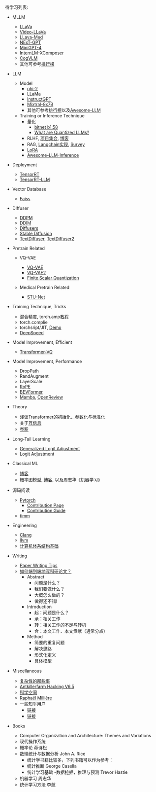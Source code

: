 待学习列表:
- MLLM
    - [LLaVa](https://github.com/haotian-liu/LLaVA)
    - [Video-LLaVa](https://github.com/PKU-YuanGroup/Video-LLaVA)
    - [LLava-Med](https://github.com/microsoft/LLaVA-Med)
    - [NExT-GPT](https://github.com/NExT-GPT/NExT-GPT)
    - [MiniGPT-4](https://github.com/Vision-CAIR/MiniGPT-4)
    - [InternLM-XComposer](https://github.com/InternLM/InternLM-XComposer)
    - [CogVLM](https://arxiv.org/abs/2311.03079)
    - 其他可参考[排行榜](https://huggingface.co/spaces/AILab-CVC/SEED-Bench_Leaderboard)

- LLM
    - Model
        - [phi-2](https://huggingface.co/microsoft/phi-2)
        - [LLaMa](https://github.com/facebookresearch/llama)
        - [InstructGPT](https://arxiv.org/pdf/2203.02155.pdf)
        - [Mixtral-8x7B](https://huggingface.co/mistralai/Mixtral-8x7B-Instruct-v0.1)
        - 其他可参考[排行榜](https://huggingface.co/spaces/HuggingFaceH4/open_llm_leaderboard)以及[Awesome-LLM](https://github.com/Hannibal046/Awesome-LLM)
    - Training or Inference Technique
        - 量化
            - [bitnet b1.58](https://arxiv.org/abs/2402.17764)
            - [What are Quantized LLMs?](https://www.tensorops.ai/post/what-are-quantized-llms)
        - RLHF, [项目集合](https://github.com/opendilab/awesome-RLHF), [博客](https://huggingface.co/blog/zh/rlhf)
        - RAG, [Langchain实现](https://python.langchain.com/docs/use_cases/question_answering/), [Survey](https://arxiv.org/abs/2312.10997)
        - [LoRA](https://arxiv.org/abs/2106.09685)
        - [Awesome-LLM-Inference](https://github.com/DefTruth/Awesome-LLM-Inference)

- Deployment
    - [TensorRT](https://github.com/NVIDIA/TensorRT)
    - [TensorRT-LLM](https://github.com/NVIDIA/TensorRT-LLM)

- Vector Database
    - [Faiss](https://github.com/facebookresearch/faiss)

- Diffuser
    - [DDPM](https://arxiv.org/abs/2006.11239)
    - [DDIM](https://arxiv.org/abs/2010.02502)
    - [Diffusers](https://github.com/huggingface/diffusers)
    - [Stable Diffusion](https://github.com/Stability-AI/stablediffusion)
    - [TextDiffuser](https://arxiv.org/abs/2305.10855), [TextDiffuser2](https://arxiv.org/abs/2311.16465)

- Pretrain Related
    - VQ-VAE
        - [VQ-VAE](https://arxiv.org/pdf/1711.00937.pdf)
        - [VQ-VAE2](https://arxiv.org/pdf/1906.00446.pdf)
        - [Finite Scalar Quantization](https://arxiv.org/abs/2309.15505)

    - Medical Pretrain Related
        - [STU-Net](https://github.com/uni-medical/STU-Net)

- Training Technique, Tricks
    - 混合精度, torch.amp[教程](https://pytorch.org/docs/stable/notes/amp_examples.html)
    - torch.complie
    - torchsript/JIT, [Demo](https://github.com/louis-she/torchscript-demos)
    - [DeepSpeed](https://github.com/microsoft/DeepSpeed)

- Model Improvement, Efficient
    - [Transformer-VQ](https://spaces.ac.cn/archives/9844)

- Model Improvement, Performance
    - DropPath
    - RandAugment
    - LayerScale
    - [RoPE](https://www.zhihu.com/tardis/zm/art/647109286?source_id=1003)
    - [BEVFormer](https://arxiv.org/abs/2203.17270)
    - [Mamba](https://arxiv.org/abs/2312.00752), [OpenReview](https://openreview.net/forum?id=AL1fq05o7H)


- Theory
    - [浅谈Transformer的初始化、参数化与标准化](https://spaces.ac.cn/archives/8620)
    - 关于[互信息](https://zh.wikipedia.org/wiki/%E4%BA%92%E4%BF%A1%E6%81%AF)
    - [卷积](https://zh.wikipedia.org/wiki/%E5%8D%B7%E7%A7%AF)

- Long-Tail Learning
    - [Generalized Logit Adjustment](https://zhuanlan.zhihu.com/p/548735583)
    - [Logit Adjustment](https://arxiv.org/pdf/2007.07314.pdf)

- Classical ML
    - [博客](https://www.zhihu.com/people/xu-tao-83-44-34/posts)
    - 概率图模型, [博客](https://longaspire.github.io/blog/%E6%A6%82%E7%8E%87%E5%9B%BE%E6%A8%A1%E5%9E%8B%E6%80%BB%E8%A7%88/), 以及周志华《机器学习》

- 源码阅读
    - [Pytorch](https://github.com/pytorch/pytorch?tab=readme-ov-file)
        - [Contribution Page](https://github.com/pytorch/pytorch/blob/main/CONTRIBUTING.md)
        - [Contribution Guide](https://github.com/pytorch/pytorch/wiki/The-Ultimate-Guide-to-PyTorch-Contributions)
    - [timm](https://github.com/huggingface/pytorch-image-models)

- Engineering
    - [Clang](https://clang.llvm.org/docs/UsersManual.html)
    - [llvm](https://llvm.org/docs/)
    - [计算机体系结构基础](https://foxsen.github.io/archbase/)

- Writing
    - [Paper Writing Tips](https://github.com/MLNLP-World/Paper-Writing-Tips)
    - [如何端到端地写科研论文？](http://www.cips-cl.org/static/CCL2018/downloads/stuPPT/qiuxp.pdf)
        - Abstract
            - 问题是什么？
            - 我们要做什么？
            - 大概怎么做的？
            - 做得还不错!
        - Introduction
            - 起：问题是什么？
            - 承：相关工作
            - 转：相关工作的不足与转机
            - 合：本文工作、本文贡献（通常分点）
        - Method
            - 简要的重复问题
            - 解决思路
            - 形式化定义
            - 具体模型

- Miscellaneous
    - [复杂性的那些事](https://www.zhihu.com/column/c_1389404662173315072)
    - [Antkillerfarm Hacking V6.5](https://antkillerfarm.github.io/)
    - [科学空间](https://spaces.ac.cn/)
    - [Raphaël Millière](https://raphaelmilliere.com/)
    - 一些知乎用户
        - [链接](https://www.zhihu.com/people/xia-jing-jing-57/)
        - [链接](https://www.zhihu.com/people/liu-dong-13)

- Books
    - Computer Organization and Architecture: Themes and Variations
    - 现代操作系统
    - 概率论 茆诗松
    - 数理统计与数据分析 John A. Rice
        - 统计学书籍比较多，下列书籍可以作为参考：
        - 统计推断 George Casella
        - 统计学习基础 -数据挖掘，推理与预测 Trevor Hastie
    - 机器学习 周志华
    - 统计学习方法 李航